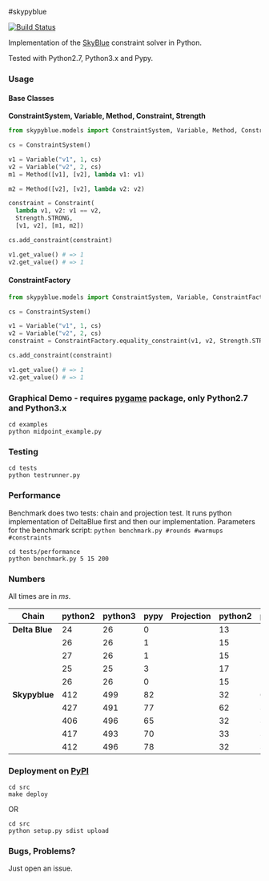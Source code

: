 #skypyblue

[![Build Status](https://travis-ci.org/babelsberg/skypyblue.svg)](https://travis-ci.org/knub/skypyblue)

Implementation of the [SkyBlue](http://citeseerx.ist.psu.edu/viewdoc/summary?doi=10.1.1.50.8935) constraint solver in Python.

Tested with Python2.7, Python3.x and Pypy.

### Usage

#### Base Classes
**ConstraintSystem, Variable, Method, Constraint, Strength** 

```python
from skypyblue.models import ConstraintSystem, Variable, Method, Constraint, Strength

cs = ConstraintSystem()

v1 = Variable("v1", 1, cs)
v2 = Variable("v2", 2, cs)
m1 = Method([v1], [v2], lambda v1: v1)

m2 = Method([v2], [v2], lambda v2: v2)

constraint = Constraint(
  lambda v1, v2: v1 == v2,
  Strength.STRONG,
  [v1, v2], [m1, m2])

cs.add_constraint(constraint)

v1.get_value() # => 1
v2.get_value() # => 1
```

#### ConstraintFactory

```python
from skypyblue.models import ConstraintSystem, Variable, ConstraintFactory, Strength

cs = ConstraintSystem()

v1 = Variable("v1", 1, cs)
v2 = Variable("v2", 2, cs)
constraint = ConstraintFactory.equality_constraint(v1, v2, Strength.STRONG)

cs.add_constraint(constraint)

v1.get_value() # => 1
v2.get_value() # => 1
```

### Graphical Demo - requires [pygame](http://www.pygame.org/) package, only Python2.7 and Python3.x
```
cd examples
python midpoint_example.py
```

### Testing
```
cd tests
python testrunner.py
```

### Performance
Benchmark does two tests: chain and projection test. It runs python implementation of DeltaBlue first and then our implementation. Parameters for the benchmark script: `python benchmark.py #rounds #warmups #constraints`
```
cd tests/performance
python benchmark.py 5 15 200
```
### Numbers
All times are in *ms*.

|**Chain**| python2 | python3 | pypy |**Projection**| python2 | python3 | pypy |
|     ---    |   ---  |  ---  |  --- | --- | --- | --- | --- |
| **Delta Blue** | 24  | 26 | 0 | | 13 | 16 | 6 |
|            | 26  | 26 | 1 | | 15 | 16 | 3 |
|            | 27  | 26 | 1 | | 15 | 18 | 3 |
|            | 25  | 25 | 3 | | 17 | 18 | 3 |
|            | 26  | 26 | 0 | | 15 | 16 | 3 |
| **Skypyblue**  | 412 | 499 | 82 | | 32 | 66 | 5 |
|            | 427 | 491 | 77 | | 62 | 38 | 5 |
|            | 406 | 496 | 65 | | 32 | 39 | 9 |
|            | 417 | 493 | 70 | | 33 | 39 | 6 |
|            | 412 | 496 | 78 | | 32 | 38 | 19 |


### Deployment on [PyPI](https://pypi.python.org/pypi/skypyblue)
``` 
cd src
make deploy
```

OR

``` 
cd src
python setup.py sdist upload 
```

### Bugs, Problems?

Just open an issue.
